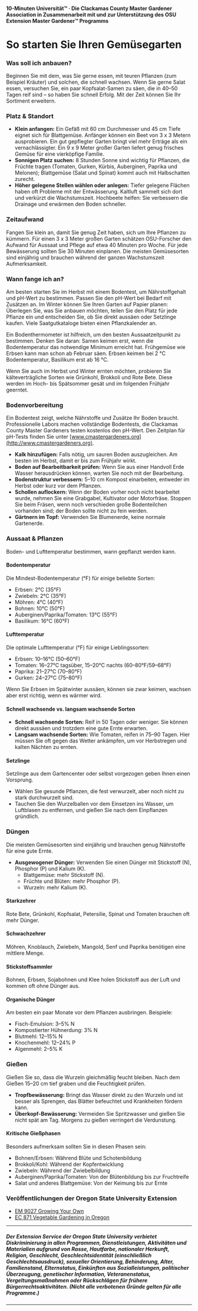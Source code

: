 #### 10-Minuten Universität™ · Die Clackamas County Master Gardener Association in Zusammenarbeit mit und zur Unterstützung des OSU Extension Master Gardener™ Programms

# So starten Sie Ihren Gemüsegarten

### Was soll ich anbauen?

Beginnen Sie mit dem, was Sie gerne essen, mit teuren Pflanzen (zum Beispiel Kräuter) und solchen, die schnell wachsen. Wenn Sie gerne Salat essen, versuchen Sie, ein paar Kopfsalat-Samen zu säen, die in 40–50 Tagen reif sind – so haben Sie schnell Erfolg. Mit der Zeit können Sie Ihr Sortiment erweitern.

### Platz & Standort

- **Klein anfangen:** Ein Gefäß mit 60 cm Durchmesser und 45 cm Tiefe eignet sich für Blattgemüse. Anfänger können ein Beet von 3 x 3 Metern ausprobieren. Ein gut gepflegter Garten bringt viel mehr Erträge als ein vernachlässigter. Ein 9 x 9 Meter großer Garten liefert genug frisches Gemüse für eine vierköpfige Familie.
- **Sonnigen Platz suchen:** 8 Stunden Sonne sind wichtig für Pflanzen, die Früchte tragen (Tomaten, Gurken, Kürbis, Auberginen, Paprika und Melonen); Blattgemüse (Salat und Spinat) kommt auch mit Halbschatten zurecht.
- **Höher gelegene Stellen wählen oder anlegen:** Tiefer gelegene Flächen haben oft Probleme mit der Entwässerung. Kaltluft sammelt sich dort und verkürzt die Wachstumszeit. Hochbeete helfen: Sie verbessern die Drainage und erwärmen den Boden schneller.

### Zeitaufwand

Fangen Sie klein an, damit Sie genug Zeit haben, sich um Ihre Pflanzen zu kümmern. Für einen 3 x 3 Meter großen Garten schätzen OSU-Forscher den Aufwand für Aussaat und Pflege auf etwa 40 Minuten pro Woche. Für jede Bewässerung sollten Sie 30 Minuten einplanen. Die meisten Gemüsesorten sind einjährig und brauchen während der ganzen Wachstumszeit Aufmerksamkeit.

### Wann fange ich an?

Am besten starten Sie im Herbst mit einem Bodentest, um Nährstoffgehalt und pH-Wert zu bestimmen. Passen Sie den pH-Wert bei Bedarf mit Zusätzen an. Im Winter können Sie Ihren Garten auf Papier planen: Überlegen Sie, was Sie anbauen möchten, teilen Sie den Platz für jede Pflanze ein und entscheiden Sie, ob Sie direkt aussäen oder Setzlinge kaufen. Viele Saatgutkataloge bieten einen Pflanzkalender an.

Ein Bodenthermometer ist hilfreich, um den besten Aussaatzeitpunkt zu bestimmen. Denken Sie daran: Samen keimen erst, wenn die Bodentemperatur das notwendige Minimum erreicht hat. Frühgemüse wie Erbsen kann man schon ab Februar säen. Erbsen keimen bei 2 °C Bodentemperatur, Basilikum erst ab 16 °C.

Wenn Sie auch im Herbst und Winter ernten möchten, probieren Sie kälteverträgliche Sorten wie Grünkohl, Brokkoli und Rote Bete. Diese werden im Hoch- bis Spätsommer gesät und im folgenden Frühjahr geerntet.

### Bodenvorbereitung

Ein Bodentest zeigt, welche Nährstoffe und Zusätze Ihr Boden braucht. Professionelle Labors machen vollständige Bodentests, die Clackamas County Master Gardeners testen kostenlos den pH-Wert. Den Zeitplan für pH-Tests finden Sie unter [www.cmastergardeners.org](http://www.cmastergardeners.org).

- **Kalk hinzufügen:** Falls nötig, um sauren Boden auszugleichen. Am besten im Herbst, damit er bis zum Frühjahr wirkt.
- **Boden auf Bearbeitbarkeit prüfen:** Wenn Sie aus einer Handvoll Erde Wasser herausdrücken können, warten Sie noch mit der Bearbeitung.
- **Bodenstruktur verbessern:** 5–10 cm Kompost einarbeiten, entweder im Herbst oder kurz vor dem Pflanzen.
- **Schollen auflockern:** Wenn der Boden vorher noch nicht bearbeitet wurde, nehmen Sie eine Grabgabel, Kultivator oder Motorfräse. Stoppen Sie beim Fräsen, wenn noch verschieden große Bodenteilchen vorhanden sind; der Boden sollte nicht zu fein werden.
- **Gärtnern im Topf:** Verwenden Sie Blumenerde, keine normale Gartenerde.

### Aussaat & Pflanzen

Boden- und Lufttemperatur bestimmen, wann gepflanzt werden kann.

#### Bodentemperatur

Die Mindest-Bodentemperatur (°F) für einige beliebte Sorten:

- Erbsen: 2°C (35°F)
- Zwiebeln: 2°C (35°F)
- Möhren: 4°C (40°F)
- Bohnen: 10°C (50°F)
- Auberginen/Paprika/Tomaten: 13°C (55°F)
- Basilikum: 16°C (60°F)

#### Lufttemperatur

Die optimale Lufttemperatur (°F) für einige Lieblingssorten:

- Erbsen: 10–16°C (50–60°F)
- Tomaten: 16–27°C tagsüber, 15–20°C nachts (60–80°F/59–68°F)
- Paprika: 21–27°C (70–80°F)
- Gurken: 24–27°C (75–80°F)

Wenn Sie Erbsen im Spätwinter aussäen, können sie zwar keimen, wachsen aber erst richtig, wenn es wärmer wird.

#### Schnell wachsende vs. langsam wachsende Sorten

- **Schnell wachsende Sorten:** Reif in 50 Tagen oder weniger. Sie können direkt aussäen und trotzdem eine gute Ernte erwarten.
- **Langsam wachsende Sorten:** Wie Tomaten, reifen in 75–90 Tagen. Hier müssen Sie oft gegen das Wetter ankämpfen, um vor Herbstregen und kalten Nächten zu ernten.

#### Setzlinge

Setzlinge aus dem Gartencenter oder selbst vorgezogen geben Ihnen einen Vorsprung.

- Wählen Sie gesunde Pflanzen, die fest verwurzelt, aber noch nicht zu stark durchwurzelt sind.
- Tauchen Sie den Wurzelballen vor dem Einsetzen ins Wasser, um Luftblasen zu entfernen, und gießen Sie nach dem Einpflanzen gründlich.

### Düngen

Die meisten Gemüsesorten sind einjährig und brauchen genug Nährstoffe für eine gute Ernte.

- **Ausgewogener Dünger:** Verwenden Sie einen Dünger mit Stickstoff (N), Phosphor (P) und Kalium (K).
  - Blattgemüse: mehr Stickstoff (N).
  - Früchte und Blüten: mehr Phosphor (P).
  - Wurzeln: mehr Kalium (K).

#### Starkzehrer

Rote Bete, Grünkohl, Kopfsalat, Petersilie, Spinat und Tomaten brauchen oft mehr Dünger.

#### Schwachzehrer

Möhren, Knoblauch, Zwiebeln, Mangold, Senf und Paprika benötigen eine mittlere Menge.

#### Stickstoffsammler

Bohnen, Erbsen, Sojabohnen und Klee holen Stickstoff aus der Luft und kommen oft ohne Dünger aus.

#### Organische Dünger

Am besten ein paar Monate vor dem Pflanzen ausbringen. Beispiele:

- Fisch-Emulsion: 3–5% N
- Kompostierter Hühnerdung: 3% N
- Blutmehl: 12–15% N
- Knochenmehl: 12–24% P
- Algenmehl: 2–5% K

### Gießen

Gießen Sie so, dass die Wurzeln gleichmäßig feucht bleiben. Nach dem Gießen 15–20 cm tief graben und die Feuchtigkeit prüfen.

- **Tropfbewässerung:** Bringt das Wasser direkt zu den Wurzeln und ist besser als Sprengen, das Blätter befeuchtet und Krankheiten fördern kann.
- **Überkopf-Bewässerung:** Vermeiden Sie Spritzwasser und gießen Sie nicht spät am Tag. Morgens zu gießen verringert die Verdunstung.

#### Kritische Gießphasen

Besonders aufmerksam sollten Sie in diesen Phasen sein:

- Bohnen/Erbsen: Während Blüte und Schotenbildung
- Brokkoli/Kohl: Während der Kopfentwicklung
- Zwiebeln: Während der Zwiebelbildung
- Auberginen/Paprika/Tomaten: Von der Blütenbildung bis zur Fruchtreife
- Salat und anderes Blattgemüse: Von der Keimung bis zur Ernte

### Veröffentlichungen der Oregon State University Extension

- [EM 9027 Growing Your Own](https://catalog.extension.oregonstate.edu/em9027)
- [EC 871 Vegetable Gardening in Oregon](https://catalog.extension.oregonstate.edu/ec871)

---

##### Der Extension Service der Oregon State University verbietet Diskriminierung in allen Programmen, Dienstleistungen, Aktivitäten und Materialien aufgrund von Rasse, Hautfarbe, nationaler Herkunft, Religion, Geschlecht, Geschlechtsidentität (einschließlich Geschlechtsausdruck), sexueller Orientierung, Behinderung, Alter, Familienstand, Elternstatus, Einkünften aus Sozialleistungen, politischer Überzeugung, genetischer Information, Veteranenstatus, Vergeltungsmaßnahmen oder Rückschlägen für frühere Bürgerrechtsaktivitäten. (Nicht alle verbotenen Gründe gelten für alle Programme.)
---